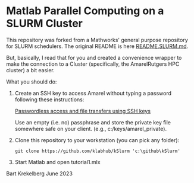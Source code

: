 # Matlab Parallel Computing on a SLURM Cluster

This repository was forked from a Mathworks' general purpose repository for SLURM schedulers. The original README is here [README.SLURM.md](./README.SLURM.md).

But, basically, I read that for you and created a convenience wrapper to make the connection to a Cluster (specifically, the AmarelRutgers HPC cluster) a bit easier.

What you should do:

1. Create an SSH key to access Amarel without typing a password following these instructions:

    [Passwordless access and file transfers using SSH keys](https://sites.google.com/view/cluster-user-guide#h.jgwrkm9e9rwg)

    Use an empty (i.e. no) passphrase and store the private key file somewhere safe on your client. (e.g., c:/keys/amarel_private).

1. Clone this repository to your workstation (you can pick any folder):

    ```git clone https://github.com/klabhub/kSlurm 'c:\github\kSlurm'```
1. Start Matlab and open tutorial1.mlx


Bart Krekelberg
June 2023